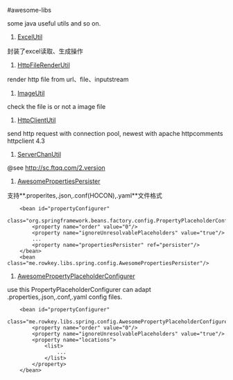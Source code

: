 #awesome-libs

some java useful utils and so on.

1. [ExcelUtil](src/main/java/me/rowkey/libs/util/ExcelUtil.java)

  封装了excel读取、生成操作

1. [HttpFileRenderUtil](src/main/java/me/rowkey/libs/util/HttpFileRenderUtil.java)

  render http file from url、file、inputstream

1. [ImageUtil](src/main/java/me/rowkey/libs/util/ImageUtil.javal)

  check the file is or not a image file

1. [HttpClientUtil](src/main/java/me/rowkey/libs/util/HttpClientUtil.java)

  send http request with connection pool, newest with apache httpcomments httpclient 4.3

1. [ServerChanUtil](src/main/java/me/rowkey/libs/util/ServerChanUtil.java)

  @see <http://sc.ftqq.com/2.version>

1. [AwesomePropertiesPersister](src/main/java/me/rowkey/libs/spring/config/AwesomePropertiesPersister.java) 

  支持**.properites,.json,.conf(HOCON),.yaml**文件格式

        <bean id="propertyConfigurer"
            class="org.springframework.beans.factory.config.PropertyPlaceholderConfigurer">
            <property name="order" value="0"/>
            <property name="ignoreUnresolvablePlaceholders" value="true"/>
            ...
            <property name="propertiesPersister" ref="persister"/>
        </bean>
        <bean class="me.rowkey.libs.spring.config.AwesomePropertiesPersister"/>
    
1. [AwesomePropertyPlaceholderConfigurer](src/main/java/me/rowkey/libs/spring/config/AwesomePropertyPlaceholderConfigurer.java)

  use this PropertyPlaceholderConfigurer can adapt .properties,.json,.conf,.yaml config files.

        <bean id="propertyConfigurer"
                  class="me.rowkey.libs.spring.config.AwesomePropertyPlaceholderConfigurer">
            <property name="order" value="0"/>
            <property name="ignoreUnresolvablePlaceholders" value="true"/>
            <property name="locations">
                <list>
                    ...
                </list>
            </property>
        </bean>
